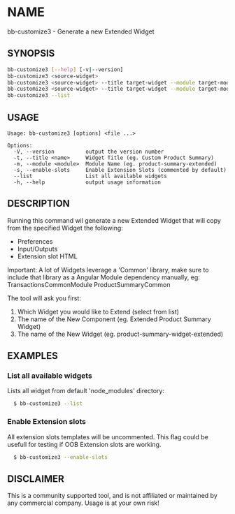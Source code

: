 # NAME

bb-customize3 - Generate a new Extended Widget

## SYNOPSIS

```bash
bb-customize3 [--help] [-v|--version]
bb-customize3 <source-widget>
bb-customize3 <source-widget> --title target-widget --module target-module
bb-customize3 <source-widget> --title target-widget --module target-module --enable-slots
bb-customize3 --list
```

## USAGE
```
Usage: bb-customize3 [options] <file ...>

Options:
  -V, --version          output the version number
  -t, --title <name>     Widget Title (eg. Custom Product Summary)
  -m, --module <module>  Module Name (eg. product-summary-extended)
  -s, --enable-slots     Enable Extension Slots (commented by default)
  --list                 List all available widgets
  -h, --help             output usage information
```

## DESCRIPTION

Running this command wil generate a new Extended Widget that will copy from the specified Widget the following:
 - Preferences
 - Input/Outputs
 - Extension slot HTML

Important: A lot of Widgets leverage a 'Common' library, make sure to include that library as a Angular Module dependency manually, eg:
 TransactionsCommonModule
 ProductSummaryCommon

The tool will ask you first:
 1. Which Widget you would like to Extend (select from list)
 2. The name of the New Component (eg. Extended Product Summary Widget)
 3. The name of the New Widget (eg. product-summary-widget-extended)

## EXAMPLES

### List all available widgets

Lists all widget from default 'node_modules' directory:

```bash
  $ bb-customize3 --list
```

### Enable Extension slots

All extension slots templates will be uncommented. This flag could be usefull for testing if OOB Extension slots are working.

```bash
  $ bb-customize3 --enable-slots
```

## DISCLAIMER

This is a community supported tool, and is not affiliated or maintained by any commercial company.
Usage is at your own risk!